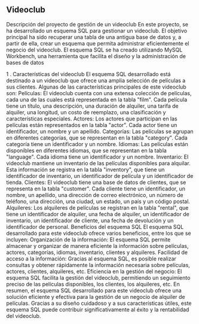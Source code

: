 ## Videoclub
Descripción del proyecto de gestión de un videoclub
En este proyecto, se ha desarrollado un esquema SQL para gestionar un videoclub. El objetivo principal ha sido recuperar una tabla de una antigua base de datos y, a partir de ella, crear un esquema que permita administrar eficientemente el negocio del videoclub. El esquema SQL se ha creado utilizando MySQL Workbench, una herramienta que facilita el diseño y la administración de bases de datos

1
.
Características del videoclub
El esquema SQL desarrollado está destinado a un videoclub que ofrece una amplia selección de películas a sus clientes. Algunas de las características principales de este videoclub son:
Películas: El videoclub cuenta con una extensa colección de películas, cada una de las cuales está representada en la tabla "film". Cada película tiene un título, una descripción, una duración de alquiler, una tarifa de alquiler, una longitud, un costo de reemplazo, una clasificación y características especiales.
Actores: Los actores que participan en las películas están representados en la tabla "actor". Cada actor tiene un identificador, un nombre y un apellido.
Categorías: Las películas se agrupan en diferentes categorías, que se representan en la tabla "category". Cada categoría tiene un identificador y un nombre.
Idiomas: Las películas están disponibles en diferentes idiomas, que se representan en la tabla "language". Cada idioma tiene un identificador y un nombre.
Inventario: El videoclub mantiene un inventario de las películas disponibles para alquilar. Esta información se registra en la tabla "inventory", que tiene un identificador de inventario, un identificador de película y un identificador de tienda.
Clientes: El videoclub tiene una base de datos de clientes, que se representa en la tabla "customer". Cada cliente tiene un identificador, un nombre, un apellido, una dirección de correo electrónico, un número de teléfono, una dirección, una ciudad, un estado, un país y un código postal.
Alquileres: Los alquileres de películas se registran en la tabla "rental", que tiene un identificador de alquiler, una fecha de alquiler, un identificador de inventario, un identificador de cliente, una fecha de devolución y un identificador de personal.
Beneficios del esquema SQL
El esquema SQL desarrollado para este videoclub ofrece varios beneficios, entre los que se incluyen:
Organización de la información: El esquema SQL permite almacenar y organizar de manera eficiente la información sobre películas, actores, categorías, idiomas, inventario, clientes y alquileres.
Facilidad de acceso a la información: Gracias al esquema SQL, es posible realizar consultas y obtener rápidamente la información necesaria sobre películas, actores, clientes, alquileres, etc.
Eficiencia en la gestión del negocio: El esquema SQL facilita la gestión del videoclub, permitiendo un seguimiento preciso de las películas disponibles, los clientes, los alquileres, etc.
En resumen, el esquema SQL desarrollado para este videoclub ofrece una solución eficiente y efectiva para la gestión de un negocio de alquiler de películas. Gracias a su diseño cuidadoso y a sus características útiles, este esquema SQL puede contribuir significativamente al éxito y la rentabilidad del videoclub.
